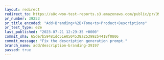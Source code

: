 ```yaml
---
layout: redirect
redirect_to: https://a8c-woo-test-reports.s3.amazonaws.com/public/pr/39253/e2e/index.html
pr_number: 39253
pr_title_encoded: "Add+Branding+%2B+Tone+to+Product+Descriptions"
pr_test_type: e2e
last_published: "2023-07-21 12:29:35 +0000"
commit_sha: 65de7b59481dc51e0504538a253992b4418f0806
commit_message: "Fix the description generation prompt."
branch_name: add/description-branding-39197
passed: true
---
```

